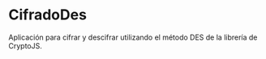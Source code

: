 # CifradoDes
Aplicación para cifrar y descifrar utilizando el método DES de la librería de CryptoJS.
